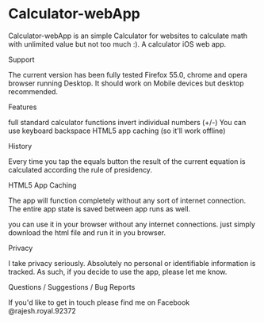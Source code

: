 # Calculator-webApp
Calculator-webApp is an simple Calculator for websites to calculate math with unlimited value but not too much :). 
A calculator iOS web app.

Support

The current version has been fully tested Firefox 55.0, chrome and opera browser running Desktop. It should work on Mobile devices but desktop  recommended.

Features

full standard calculator functions
invert individual numbers (+/-)
You can use keyboard backspace
HTML5 app caching (so it'll work offline)

History

Every time you tap the equals button the result of the current equation is calculated according the rule of presidency.

HTML5 App Caching

The app will function completely without any sort of internet connection. The entire app state is saved between app runs as well.

you can use it in your browser without any internet connections. just simply download the html file and run it in you browser.

Privacy

I take privacy seriously. Absolutely no personal or identifiable information is tracked. As such, if you decide to use the app, please let me know.

Questions / Suggestions / Bug Reports

If you'd like to get in touch please find me on Facebook @rajesh.royal.92372
